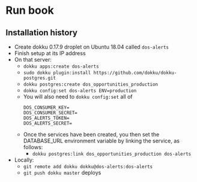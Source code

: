 # Run book

## Installation history

- Create dokku 0.17.9 droplet on Ubuntu 18.04 called `dos-alerts`
- Finish setup at its IP address
- On that server:
  - `dokku apps:create dos-alerts`
  - `sudo dokku plugin:install https://github.com/dokku/dokku-postgres.git`
  - `dokku postgres:create dos_opportunities_production`
  - `dokku config:set dos-alerts ENV=production`
  - You will also need to `dokku config:set` all of 
    ```
    DOS_CONSUMER_KEY=
    DOS_CONSUMER_SECRET=
    DOS_ALERTS_TOKEN=
    DOS_ALERTS_SECRET=
    ```
  - Once the services have been created, you then set the DATABASE_URL environment variable by linking the service, as follows:
    - `dokku postgres:link dos_opportunities_production dos-alerts`
- Locally:
  - `git remote add dokku dokku@dos-alerts:dos-alerts`
  - `git push dokku master` deploys      